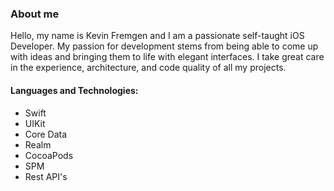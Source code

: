 ### About me

Hello, my name is Kevin Fremgen and I am a passionate self-taught iOS Developer.
My passion for development stems from being able to come up with ideas and bringing them to life with elegant interfaces. 
I take great care in the experience, architecture, and code quality of all my projects.

#### Languages and Technologies:

- Swift
- UIKit
- Core Data
- Realm 
- CocoaPods
- SPM
- Rest API's
